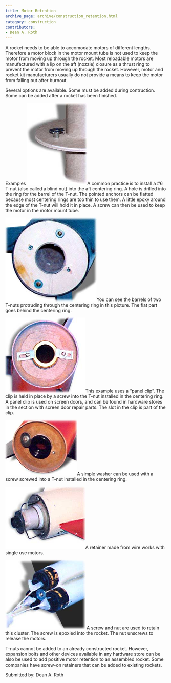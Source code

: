 ```yaml
---
title: Motor Retention
archive_page: archive/construction_retention.html
category: construction
contributors:
- Dean A. Roth
---
```

A rocket needs to be able to accomodate motors of different lengths. Therefore a motor block in the motor mount tube is not used to keep the motor from moving up through the rocket. Most reloadable motors are manufactured with a lip on the aft (nozzle) closure as a thrust ring to prevent the motor from moving up through the rocket. However, motor and rocket kit manufacturers usually do not provide a means to keep the motor from falling out after burnout.

Several options are available. Some must be added during contruction. Some can be added after a rocket has been finished.

Examples ![](/images/propulsion_tnut.jpg)A common practice is to install a #6 T-nut (also called a blind nut) into the aft centering ring. A hole is drilled into the ring for the barrel of the T-nut. The pointed anchors can be flatted because most centering rings are too thin to use them. A little epoxy around the edge of the T-nut will hold it in place. A screw can then be used to keep the motor in the motor mount tube.

![](/images/propulsion_tnut2.jpg)You can see the barrels of two T-nuts protruding through the centering ring in this picture. The flat part goes behind the centering ring.

![](/images/propulsion_panel.jpg)This example uses a “panel clip”. The clip is held in place by a screw into the T-nut installed in the centering ring. A panel clip is used on screen doors, and can be found in hardware stores in the section with screen door repair parts. The slot in the clip is part of the clip.

![](/images/propulsion_washer.jpg)A simple washer can be used with a screw screwed into a T-nut installed in the centering ring.

![](/images/propulsion_wire.jpg)A retainer made from wire works with single use motors.

![](/images/propulsion_cluster.jpg) A screw and nut are used to retain this cluster. The screw is epoxied into the rocket. The nut unscrews to release the motors.

T-nuts cannot be added to an already constructed rocket. However, expansion bolts and other devices available in any hardware store can be also be used to add positive motor retention to an assembled rocket. Some companies have screw-on retainers that can be added to existing rockets.

Submitted by: Dean A. Roth

